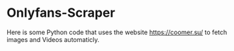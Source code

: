 # Onlyfans-Scraper
Here is some Python code that uses the website https://coomer.su/ to fetch images and Videos automaticly. 
